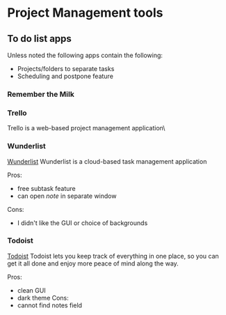# Project Management tools


## To do list apps
Unless noted the following apps contain the following:
* Projects/folders to separate tasks
* Scheduling and postpone feature

### Remember the Milk

### Trello
Trello is a web-based project management application\


### Wunderlist
[Wunderlist](https://www.wunderlist.com)
Wunderlist is a cloud-based task management application

Pros:
* free subtask feature
* can open _note_ in separate window

Cons:
* I didn't like the GUI or choice of backgrounds

### Todoist 
[Todoist](https://todoist.com/?lang=en)
Todoist lets you keep track of everything in one place, so you can get it all done and enjoy more peace of mind along the way.

Pros: 
* clean GUI
* dark theme
Cons:
* cannot find notes field